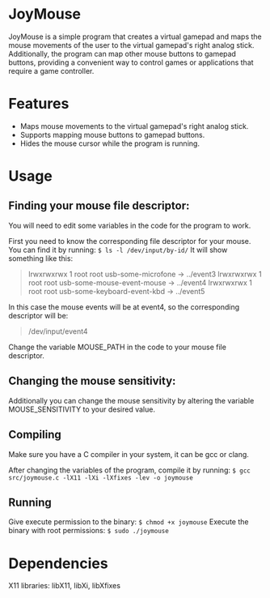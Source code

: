 # JoyMouse
JoyMouse is a simple program that creates a virtual gamepad and maps the mouse movements of the user to the virtual gamepad's right analog stick. Additionally, the program can map other mouse buttons to gamepad buttons, providing a convenient way to control games or applications that require a game controller.

# Features
- Maps mouse movements to the virtual gamepad's right analog stick.
- Supports mapping mouse buttons to gamepad buttons.
- Hides the mouse cursor while the program is running.

# Usage

## Finding your mouse file descriptor:
You will need to edit some variables in the code for the program to work.

First you need to know the corresponding file descriptor for your mouse.
You can find it by running:
```$ ls -l /dev/input/by-id/```
It will show something like this:
> lrwxrwxrwx 1 root root usb-some-microfone -> ../event3
lrwxrwxrwx 1 root root usb-some-mouse-event-mouse -> ../event4
lrwxrwxrwx 1 root root usb-some-keyboard-event-kbd -> ../event5

In this case the mouse events will be at event4, so the corresponding descriptor will be:
> /dev/input/event4

Change the variable MOUSE_PATH in the code to your mouse file descriptor.
## Changing the mouse sensitivity:
Additionally you can change the mouse sensitivity by altering the variable MOUSE_SENSITIVITY to your desired value.


## Compiling
Make sure you have a C compiler in your system, it can be gcc or clang.

After changing the variables of the program, compile it by running:
```$ gcc src/joymouse.c -lX11 -lXi -lXfixes -lev -o joymouse```

## Running
Give execute permission to the binary:
```$ chmod +x joymouse```
Execute the binary with root permissions:
```$ sudo ./joymouse```

# Dependencies
X11 libraries: libX11, libXi, libXfixes